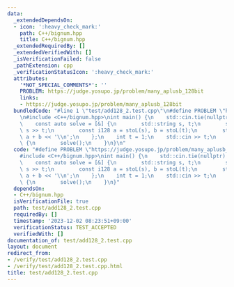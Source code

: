 ```yaml
---
data:
  _extendedDependsOn:
  - icon: ':heavy_check_mark:'
    path: C++/bignum.hpp
    title: C++/bignum.hpp
  _extendedRequiredBy: []
  _extendedVerifiedWith: []
  _isVerificationFailed: false
  _pathExtension: cpp
  _verificationStatusIcon: ':heavy_check_mark:'
  attributes:
    '*NOT_SPECIAL_COMMENTS*': ''
    PROBLEM: https://judge.yosupo.jp/problem/many_aplusb_128bit
    links:
    - https://judge.yosupo.jp/problem/many_aplusb_128bit
  bundledCode: "#line 1 \"test/add128_2.test.cpp\"\n#define PROBLEM \"https://judge.yosupo.jp/problem/many_aplusb_128bit\"\
    \n#include <C++/bignum.hpp>\nint main() {\n    std::cin.tie(nullptr) -> sync_with_stdio(false);\n\
    \    const auto solve = [&] {\n        std::string s, t;\n        std::cin >>\
    \ s >> t;\n        const i128 a = stoL(s), b = stoL(t);\n        std::cout <<\
    \ a + b << '\\n';\n    };\n    int t = 1;\n    std::cin >> t;\n    while(t--)\
    \ {\n        solve();\n    }\n}\n"
  code: "#define PROBLEM \"https://judge.yosupo.jp/problem/many_aplusb_128bit\"\n\
    #include <C++/bignum.hpp>\nint main() {\n    std::cin.tie(nullptr) -> sync_with_stdio(false);\n\
    \    const auto solve = [&] {\n        std::string s, t;\n        std::cin >>\
    \ s >> t;\n        const i128 a = stoL(s), b = stoL(t);\n        std::cout <<\
    \ a + b << '\\n';\n    };\n    int t = 1;\n    std::cin >> t;\n    while(t--)\
    \ {\n        solve();\n    }\n}"
  dependsOn:
  - C++/bignum.hpp
  isVerificationFile: true
  path: test/add128_2.test.cpp
  requiredBy: []
  timestamp: '2023-12-02 08:23:51+09:00'
  verificationStatus: TEST_ACCEPTED
  verifiedWith: []
documentation_of: test/add128_2.test.cpp
layout: document
redirect_from:
- /verify/test/add128_2.test.cpp
- /verify/test/add128_2.test.cpp.html
title: test/add128_2.test.cpp
---
```

